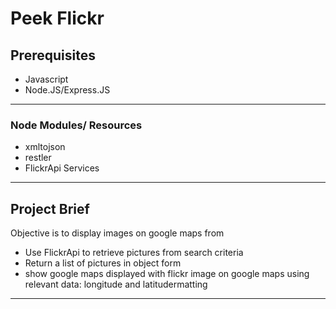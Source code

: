 # Peek Flickr 

## Prerequisites
  - Javascript
  - Node.JS/Express.JS
***
### Node Modules/ Resources
 -  xmltojson
 -  restler
 -  FlickrApi Services
***
## Project Brief

Objective is to display images on google maps from 

- Use FlickrApi to retrieve pictures from search criteria 
- Return a list of pictures in object form
- show google maps displayed with flickr image on google maps using relevant data: longitude and latitudermatting 
***
